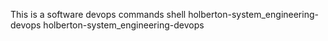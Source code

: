 This is a software devops
commands shell
holberton-system_engineering-devops
holberton-system_engineering-devops
